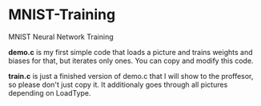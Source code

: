 # MNIST-Training
MNIST Neural Network Training

**demo.c** is my first simple code that loads a picture and trains weights and biases for that, but iterates only ones. 
You can copy and modify this code.

**train.c** is just a finished version of demo.c that I will show to the proffesor, so please don't just copy it. 
It additionaly goes through all pictures depending on LoadType.
